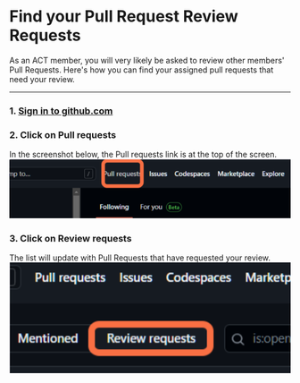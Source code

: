 # Find your Pull Request Review Requests

As an ACT member, you will very likely be asked to review other members' Pull Requests. Here's how you can find your assigned pull requests that need your review.

***

### 1. [Sign in to github.com](https://github.com/)


### 2. Click on Pull requests
In the screenshot below, the Pull requests link is at the top of the screen.
![Pull requests link outlined on the page.](/images/pullrequestslink.png)


### 3. Click on Review requests
The list will update with Pull Requests that have requested your review.
![Review requests link outlined on the page.](/images/reviewrequestslink.png)


